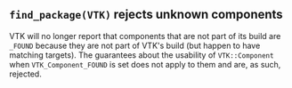 ## `find_package(VTK)` rejects unknown components

VTK will no longer report that components that are not part of its build are
`_FOUND` because they are not part of VTK's build (but happen to have matching
targets). The guarantees about the usability of `VTK::Component` when
`VTK_Component_FOUND` is set does not apply to them and are, as such, rejected.
